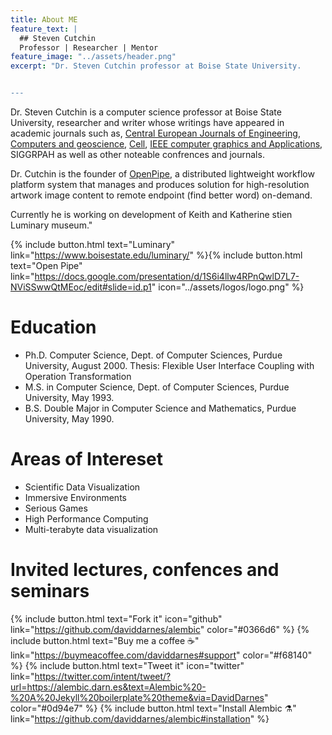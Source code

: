 ```yaml
---
title: About ME
feature_text: |
  ## Steven Cutchin
  Professor | Researcher | Mentor
feature_image: "../assets/header.png"
excerpt: "Dr. Steven Cutchin professor at Boise State University. 


---
```


Dr. Steven Cutchin is a computer science professor at Boise State University, researcher and writer whose writings have appeared in academic journals such as, [Central European Journals of Engineering](https://www.degruyter.com/document/doi/10.2478/s13531-010-0002-5/html), [Computers and geoscience](https://linkinghub.elsevier.com/retrieve/pii/S0098300408001313), [Cell](http://dx.doi.org/10.1016/j.cell.2008.03.024), [IEEE computer graphics and Applications](https://ieeexplore.ieee.org/document/4302580/), SIGGRPAH as well as other noteable confrences and journals.

Dr. Cutchin is the founder of [OpenPipe](https://www.youtube.com/watch?v=VLJmLRV0rcQ), a distributed lightweight workflow platform system that  manages and produces solution for high-resolution artwork image content to remote endpoint (find better word) on-demand. 
 

Currently he is working on development of Keith and Katherine stien Luminary museum."

{% include button.html text="Luminary" link="https://www.boisestate.edu/luminary/" %}{% include button.html text="Open Pipe" link="https://docs.google.com/presentation/d/1S6i4llw4RPnQwlD7L7-NViSSwwQtMEoc/edit#slide=id.p1" icon="../assets/logos/logo.png" %}


# Education 


* Ph.D. Computer Science, Dept. of Computer Sciences, Purdue University, August 2000. Thesis: Flexible User Interface Coupling with Operation Transformation
* M.S. in Computer Science, Dept. of Computer Sciences, Purdue University, May 1993.
* B.S. Double Major in Computer Science and Mathematics, Purdue University, May 1990.

# Areas of Intereset 

* Scientific Data Visualization
* Immersive Environments
* Serious Games
* High Performance Computing
* Multi-terabyte data visualization

# Invited lectures, confences and seminars


{% include button.html text="Fork it" icon="github" link="https://github.com/daviddarnes/alembic" color="#0366d6" %} {% include button.html text="Buy me a coffee ☕️" link="https://buymeacoffee.com/daviddarnes#support" color="#f68140" %} {% include button.html text="Tweet it" icon="twitter" link="https://twitter.com/intent/tweet/?url=https://alembic.darn.es&text=Alembic%20-%20A%20Jekyll%20boilerplate%20theme&via=DavidDarnes" color="#0d94e7" %} {% include button.html text="Install Alembic ⚗️" link="https://github.com/daviddarnes/alembic#installation" %}
